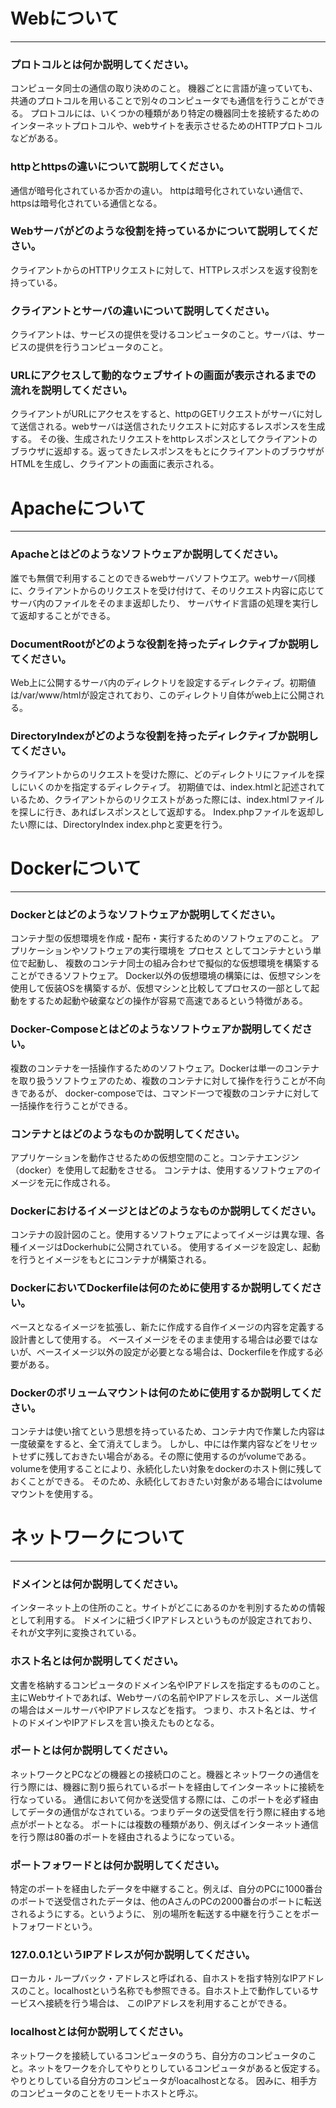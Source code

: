 # Webについて
---
### プロトコルとは何か説明してください。

コンピュータ同士の通信の取り決めのこと。
機器ごとに言語が違っていても、共通のプロトコルを用いることで別々のコンピュータでも通信を行うことができる。
プロトコルには、いくつかの種類があり特定の機器同士を接続するためのインターネットプロトコルや、webサイトを表示させるためのHTTPプロトコルなどがある。

### httpとhttpsの違いについて説明してください。

通信が暗号化されているか否かの違い。
httpは暗号化されていない通信で、httpsは暗号化されている通信となる。

### Webサーバがどのような役割を持っているかについて説明してください。

クライアントからのHTTPリクエストに対して、HTTPレスポンスを返す役割を持っている。

### クライアントとサーバの違いについて説明してください。

クライアントは、サービスの提供を受けるコンピュータのこと。サーバは、サービスの提供を行うコンピュータのこと。

### URLにアクセスして動的なウェブサイトの画面が表示されるまでの流れを説明してください。

クライアントがURLにアクセスをすると、httpのGETリクエストがサーバに対して送信される。webサーバは送信されたリクエストに対応するレスポンスを生成する。
その後、生成されたリクエストをhttpレスポンスとしてクライアントのブラウザに返却する。返ってきたレスポンスをもとにクライアントのブラウザがHTMLを生成し、クライアントの画面に表示される。

# Apacheについて
---
### Apacheとはどのようなソフトウェアか説明してください。

誰でも無償で利用することのできるwebサーバソフトウエア。webサーバ同様に、クライアントからのリクエストを受け付けて、そのリクエスト内容に応じてサーバ内のファイルをそのまま返却したり、
サーバサイド言語の処理を実行して返却することができる。

### DocumentRootがどのような役割を持ったディレクティブか説明してください。

Web上に公開するサーバ内のディレクトリを設定するディレクティブ。初期値は/var/www/htmlが設定されており、このディレクトリ自体がweb上に公開される。

### DirectoryIndexがどのような役割を持ったディレクティブか説明してください。

クライアントからのリクエストを受けた際に、どのディレクトリにファイルを探しにいくのかを指定するディレクティブ。
初期値では、index.htmlと記述されているため、クライアントからのリクエストがあった際には、index.htmlファイルを探しに行き、あればレスポンスとして返却する。
Index.phpファイルを返却したい際には、DirectoryIndex index.phpと変更を行う。


# Dockerについて
---
### Dockerとはどのようなソフトウェアか説明してください。

コンテナ型の仮想環境を作成・配布・実行するためのソフトウェアのこと。
アプリケーションやソフトウェアの実行環境を プロセス としてコンテナという単位で起動し、
複数のコンテナ同士の組み合わせで擬似的な仮想環境を構築することができるソフトウェア。
Docker以外の仮想環境の構築には、仮想マシンを使用して仮装OSを構築するが、仮想マシンと比較してプロセスの一部として起動をするため起動や破棄などの操作が容易で高速であるという特徴がある。

### Docker-Composeとはどのようなソフトウェアか説明してください。

複数のコンテナを一括操作するためのソフトウェア。Dockerは単一のコンテナを取り扱うソフトウェアのため、複数のコンテナに対して操作を行うことが不向きであるが、
docker-composeでは、コマンド一つで複数のコンテナに対して一括操作を行うことができる。

### コンテナとはどのようなものか説明してください。

アプリケーションを動作させるための仮想空間のこと。コンテナエンジン（docker）を使用して起動をさせる。
コンテナは、使用するソフトウェアのイメージを元に作成される。

### Dockerにおけるイメージとはどのようなものか説明してください。

コンテナの設計図のこと。使用するソフトウェアによってイメージは異な理、各種イメージはDockerhubに公開されている。
使用するイメージを設定し、起動を行うとイメージをもとにコンテナが構築される。

### DockerにおいてDockerfileは何のために使用するか説明してください。

ベースとなるイメージを拡張し、新たに作成する自作イメージの内容を定義する設計書として使用する。
ベースイメージをそのまま使用する場合は必要ではないが、ベースイメージ以外の設定が必要となる場合は、Dockerfileを作成する必要がある。

### Dockerのボリュームマウントは何のために使用するか説明してください。

コンテナは使い捨てという思想を持っているため、コンテナ内で作業した内容は一度破棄をすると、全て消えてしまう。
しかし、中には作業内容などをリセットせずに残しておきたい場合がある。その際に使用するのがvolumeである。volumeを使用することにより、永続化したい対象をdockerのホスト側に残しておくことができる。
そのため、永続化しておきたい対象がある場合にはvolumeマウントを使用する。


# ネットワークについて
---
### ドメインとは何か説明してください。

インターネット上の住所のこと。サイトがどこにあるのかを判別するための情報として利用する。
ドメインに紐づくIPアドレスというものが設定されており、それが文字列に変換されている。

### ホスト名とは何か説明してください。

文書を格納するコンピュータのドメイン名やIPアドレスを指定するもののこと。主にWebサイトであれば、Webサーバの名前やIPアドレスを示し、メール送信の場合はメールサーバやIPアドレスなどを指す。
つまり、ホスト名とは、サイトのドメインやIPアドレスを言い換えたものとなる。

### ポートとは何か説明してください。

ネットワークとPCなどの機器との接続口のこと。機器とネットワークの通信を行う際には、機器に割り振られているポートを経由してインターネットに接続を行なっている。
通信において何かを送受信する際には、このポートを必ず経由してデータの通信がなされている。つまりデータの送受信を行う際に経由する地点がポートとなる。
ポートには複数の種類があり、例えばインターネット通信を行う際は80番のポートを経由されるようになっている。

### ポートフォワードとは何か説明してください。

特定のポートを経由したデータを中継すること。例えば、自分のPCに1000番台のポートで送受信されたデータは、他のAさんのPCの2000番台のポートに転送されるようにする。というように、
別の場所を転送する中継を行うことをポートフォワードという。

### 127.0.0.1というIPアドレスが何か説明してください。

ローカル・ループバック・アドレスと呼ばれる、自ホストを指す特別なIPアドレスのこと。localhostという名称でも参照できる。自ホスト上で動作しているサービスへ接続を行う場合は、
このIPアドレスを利用することができる。

### localhostとは何か説明してください。

ネットワークを接続しているコンピュータのうち、自分方のコンピュータのこと。ネットをワークを介してやりとりしているコンピュータがあると仮定する。やりとりしている自分方のコンピュータがloacalhostとなる。
因みに、相手方のコンピュータのことをリモートホストと呼ぶ。


